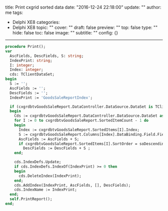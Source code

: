 title: Print cxgrid sorted data
date: "2016-12-24 22:18:00"
update: ""
author: me
tags:
- Delphi XE8
categories:
- Delphi XE8
topic: ""
cover: ""
draft: false
preview: ""
top: false
type: ""
hide: false
toc: false
image: ""
subtitle: ""
config: {}


---



```pascal
procedure Print();
var
  AscFields, DescFields, S: string;
  IndexPrint: string;
  I: integer;
  Index: integer;
  cds: TClientDataSet;
begin
  S := '';
  AscFields := '';
  DescFields := '';
  IndexPrint := 'GoodsSaleReportIndex';

  if (cxgrdbtvGoodsSaleReport.DataController.DataSource.DataSet is TClientDataSet) then
  begin
    Cds := cxgrdbtvGoodsSaleReport.DataController.DataSource.DataSet as TClientDataSet;
    for I := 0 to cxgrdbtvGoodsSaleReport.SortedItemCount - 1 do
    begin
      Index := cxgrdbtvGoodsSaleReport.SortedItems[I].Index;
      S := cxgrdbtvGoodsSaleReport.Columns[Index].DataBinding.Field.FieldName + ';';
      AscFields := AscFields + S;
      if cxgrdbtvGoodsSaleReport.SortedItems[I].SortOrder = soDescending then
        DescFields := DescFields + S ;
    end;

    cds.IndexDefs.Update;
    if cds.IndexDefs.IndexOf(IndexPrint) >= 0 then
    begin
      cds.DeleteIndex(IndexPrint);
    end;
    cds.AddIndex(IndexPrint, AscFields, [], DescFields);
    cds.IndexName := IndexPrint;
  end;
  self.PrintReport(); 
end;
```
